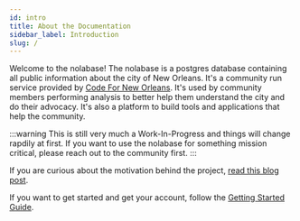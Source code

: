 ```yaml
---
id: intro
title: About the Documentation
sidebar_label: Introduction
slug: /
---
```


Welcome to the nolabase! The nolabase is a postgres database containing all public information
about the city of New Orleans. It's a community run service provided by [Code For New Orleans](https://codeforneworleans.org/).
It's used by community members performing analysis to better help them understand the city and 
do their advocacy. It's also a platform to build tools and applications that help the community.

:::warning
This is still very much a Work-In-Progress and things will change rapdily at first.
If you want to use the nolabase for something mission critical, please reach out to the community
first.
:::

If you are curious about the motivation behind the project,
[read this blog post](/blog/hello-world).

If you want to get started and get your account,
follow the [Getting Started Guide](/docs/getting-started).



